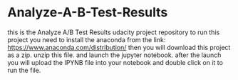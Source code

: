 # Analyze-A-B-Test-Results
this is the Analyze A/B Test Results udacity project repository 
to run this project you need to install the anaconda from the link: https://www.anaconda.com/distribution/
then you will download this project as a zip.
unzip this file. and launch the jupyter notebook.
after the launch you will upload the IPYNB file into your notebook and double click on it to run the file.
